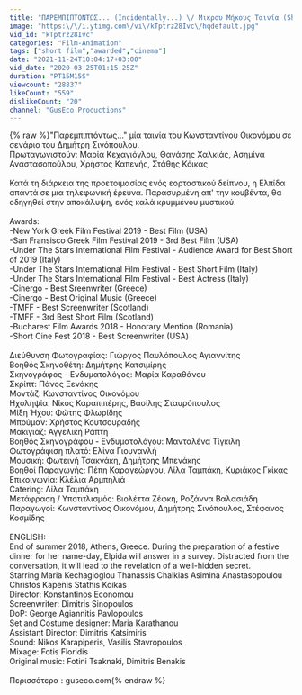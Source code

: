 ```yaml
---
title: "ΠΑΡΕΜΠΙΠΤΟΝΤΩΣ... (Incidentally...) \/ Μικρου Μήκους Ταινία (Short Film)"
image: "https:\/\/i.ytimg.com\/vi\/kTptrz28Ivc\/hqdefault.jpg"
vid_id: "kTptrz28Ivc"
categories: "Film-Animation"
tags: ["short film","awarded","cinema"]
date: "2021-11-24T10:04:17+03:00"
vid_date: "2020-03-25T01:15:25Z"
duration: "PT15M15S"
viewcount: "28837"
likeCount: "559"
dislikeCount: "20"
channel: "GusEco Productions"
---
```

{% raw %}&quot;Παρεμπιπτόντως...&quot; μία ταινία του Κωνσταντίνου Οικονόμου σε σενάριο του Δημήτρη Σινόπουλου.<br />Πρωταγωνιστούν: Μαρία Κεχαγιόγλου, Θανάσης Χαλκιάς, Ασημίνα Αναστασοπούλου, Χρήστος Καπενής, Στάθης Κόικας<br /><br />Κατά τη διάρκεια της προετοιμασίας ενός εορταστικού δείπνου, η Ελπίδα απαντά σε μια τηλεφωνική έρευνα. Παρασυρμένη απ' την κουβέντα, θα οδηγηθεί στην αποκάλυψη, ενός καλά κρυμμένου μυστικού.<br /><br />Awards:<br />-New York Greek Film Festival 2019 - Best Film (USA) <br />-San Fransisco Greek Film Festival 2019 - 3rd Best Film (USA) <br />-Under The Stars International Film Festival - Audience Award for Best Short of 2019 (Italy)<br />-Under The Stars International Film Festival - Best Short Film (Italy) <br />-Under The Stars International Film Festival - Best Actress (Italy) <br />-Cinergo - Best Sreenwriter (Greece) <br />-Cinergo - Best Original Music (Greece) <br />-TMFF - Best Screenwriter (Scotland) <br />-TMFF - 3rd Best Short Film (Scotland) <br />-Bucharest Film Awards 2018 - Honorary Mention (Romania) <br />-Short Cine Fest 2018 - Best Screenwriter (USΑ) <br /><br />Διεύθυνση Φωτογραφίας: Γιώργος Παυλόπουλος Αγιαννίτης <br />Βοηθός Σκηνοθέτη: Δημήτρης Κατσιμίρης <br />Σκηνογράφος - Ενδυματολόγος: Μαρία Καραθάνου <br />Σκρίπτ: Πάνος Ξενάκης <br />Μοντάζ: Κωνσταντίνος Οικονόμου <br />Ηχοληψία: Νίκος Καραπιπέρης, Βασίλης Σταυρόπουλος <br />Μίξη Ήχου: Φώτης Φλωρίδης <br />Μπούμαν: Χρήστος Κουτσουραδής <br />Μακιγιάζ: Αγγελική Ράπτη <br />Βοηθός Σκηνογράφου - Ενδυματολόγου: Μανταλένα Τίγκιλη <br />Φωτογράφιση πλατό: Ελίνα Γιουνανλή <br />Μουσική: Φωτεινή Τσακνάκη, Δημήτρης Μπενάκης <br />Βοηθοί Παραγωγής: Πέπη Καραγεώργου, Λίλα Ταμπάκη, Κυριάκος Γκίκας <br />Επικοινωνία: Κλέλια Αρμπηλιά <br />Catering: Λίλα Ταμπάκη <br />Μετάφραση / Υποτιτλισμός: Βιολέττα Ζέφκη, Ροζάννα Βαλασιάδη <br />Παραγωγοί: Κωνσταντίνος Οικονόμου, Δημήτρης Σινόπουλος, Στέφανος Κοσμίδης <br /><br />ENGLISH: <br />End of summer 2018, Athens, Greece. During the preparation of a festive dinner for her name-day, Elpida will answer in a survey. Distracted from the conversation, it will lead to the revelation of a well-hidden secret. <br />Starring Maria Kechagioglou Thanassis Chalkias Asimina Anastasopoulou Christos Kapenis Stathis Koikas <br />Director: Konstantinos Economou <br />Screenwriter: Dimitris Sinopoulos <br />DoP: George Agiannitis Pavlopoulos <br />Set and Costume designer: Maria Karathanou <br />Assistant Director: Dimitris Katsimiris <br />Sound: Nikos Karapiperis, Vasilis Stavropoulos <br />Mixage: Fotis Floridis <br />Original music: Fotini Tsaknaki, Dimitris Benakis <br /><br />Περισσότερα : guseco.com{% endraw %}
